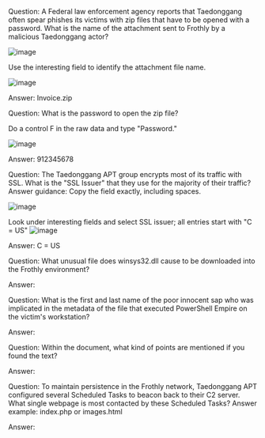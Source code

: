 Question: 
A Federal law enforcement agency reports that Taedonggang often spear phishes its victims with zip files that have to be opened with a password. What is the name of the attachment sent to Frothly by a malicious Taedonggang actor?

![image](https://github.com/Shawn-Nichol/TryHackMe/assets/30714313/2ad0119a-c9d7-445a-8b07-9c13eeff7e51)

Use the interesting field to identify the attachment file name.

![image](https://github.com/Shawn-Nichol/TryHackMe/assets/30714313/855d8f18-0e8d-43c0-8d30-81288216db26)


Answer: Invoice.zip


Question: 
What is the password to open the zip file?

Do a control F in the raw data and type "Password."

![image](https://github.com/Shawn-Nichol/TryHackMe/assets/30714313/e24b3c36-6f31-4634-a71f-7d804eaa2da3)


Answer: 912345678

Question: 
The Taedonggang APT group encrypts most of its traffic with SSL. What is the "SSL Issuer" that they use for the majority of their traffic? Answer guidance: Copy the field exactly, including spaces.

![image](https://github.com/Shawn-Nichol/TryHackMe/assets/30714313/45158615-502c-40b6-9f03-8469096c2cd5)

Look under interesting fields and select SSL issuer; all entries start with "C = US"
![image](https://github.com/Shawn-Nichol/TryHackMe/assets/30714313/28f389ac-8003-4ab7-8e42-6efcb02e433d)


Answer: C = US

Question:
What unusual file does winsys32.dll cause to be downloaded into the Frothly environment?

Answer:

Question:
What is the first and last name of the poor innocent sap who was implicated in the metadata of the file that executed PowerShell Empire on the victim's workstation? 

Answer:


Question:
Within the document, what kind of points are mentioned if you found the text? 

Answer:

Question: 
To maintain persistence in the Frothly network, Taedonggang APT configured several Scheduled Tasks to beacon back to their C2 server. What single webpage is most contacted by these Scheduled Tasks? Answer example: index.php or images.html

Answer:
